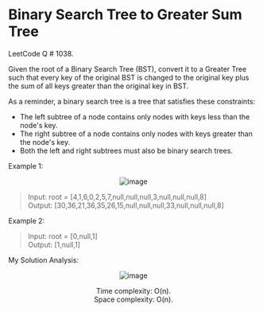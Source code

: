 # Binary Search Tree to Greater Sum Tree 

LeetCode Q # 1038.

Given the root of a Binary Search Tree (BST), convert it to a Greater Tree such that every key of the original BST is changed to the original key plus the sum of all keys greater than the original key in BST.

As a reminder, a binary search tree is a tree that satisfies these constraints:

- The left subtree of a node contains only nodes with keys less than the node's key.</br>
- The right subtree of a node contains only nodes with keys greater than the node's key.</br>
- Both the left and right subtrees must also be binary search trees.</br>

Example 1:

<div align="center" width = "150" height = "50">
  
  ![image](https://github.com/xo-azeem/Binary-Search-Tree-to-Greater-Sum-Tree-LeetCode/assets/171427226/ebb240f1-9aa5-4b98-9ed8-1cd9b1c9e30f)

</div>

> Input: root = [4,1,6,0,2,5,7,null,null,null,3,null,null,null,8]</br>
> Output: [30,36,21,36,35,26,15,null,null,null,33,null,null,null,8]

Example 2:

> Input: root = [0,null,1]</br>
> Output: [1,null,1]

My Solution Analysis:

<div align = "center" width="12" height="12">

  ![image](https://github.com/xo-azeem/Binary-Search-Tree-to-Greater-Sum-Tree-LeetCode/assets/171427226/80025d2c-5613-424e-abf3-0d64d4d96dd7)

  Time complexity: O(n).</br>Space complexity: O(n).
</div>
